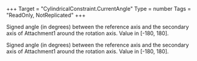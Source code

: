 +++
Target = "CylindricalConstraint.CurrentAngle"
Type = number
Tags = "ReadOnly, NotReplicated"
+++

Signed angle (in degrees) between the reference axis and the secondary axis of Attachment1 around the rotation axis. Value in [-180, 180].	Signed angle (in degrees) between the reference axis and the secondary axis of Attachment1 around the rotation axis. Value in [-180, 180].